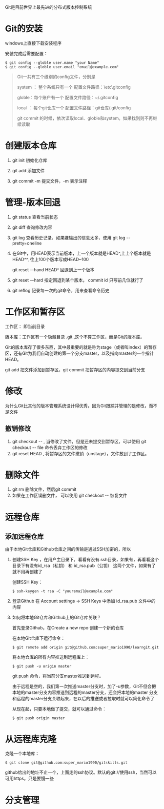 Git是目前世界上最先进的分布式版本控制系统

# Git的安装

windows上直接下载安装程序

安装完成后需要配置：

```git
$ git config --globle user.name "your Name"
$ git config --globle user.email "email@example.com"
```

> Git一共有三个级别的config文件，分别是
>
> system ： 整个系统只有一个 配置文件路径：\etc\gitconfig
>
> globle：每个账户有一个 配置文件路径：~/.gitconfig
>
> local ： 每个git仓库一个 配置文件路径：git仓库/.git/config
>
> git commit 的时候，依次读取local、globle和system，如果找到则不再继续读取

# 创建版本仓库

1. git init   初始化仓库

2. git add  <file>  添加文件

3. git commit -m <message> 提交文件，-m 表示注释

#  管理-版本回退

1. git status  查看当前状态

2. git diff <file> 查询修改内容

3. git log  查看历史记录，如果嫌输出的信息太多，使用  git log --pretty=oneline

4. 在Git中，用HEAD表示当前版本，上一个版本就是HEAD^,上上个版本就是HEAD^^, 往上100个版本写成HEAD~100

   git reset --hand HEAD^   回退到上一个版本

5.  git reset --hard <commit id>  指定回退到某个版本， commit id 只写前几位就行了
6. git reflog  记录每一次的git命令，用来查看命令历史

# 工作区和暂存区

工作区： 即当前目录

版本库：工作区有一个隐藏目录 .git ,这个不算工作区，而是Git的版本库。

Git的版本库存了很多东西，其中最重要的就是称为stage（或者叫index）的暂存区，还有Git为我们自动创建的第一个分支master，以及指向master的一个指针HEAD。

git add 把文件添加到暂存区，git commit 把暂存区的内容提交到当前分支

# 修改

为什么Git比其他的版本管理系统设计得优秀，因为Git跟踪并管理的是修改，而不是文件

## 撤销修改

1. git checkout -- <file> , 当修改了文件，但是还未提交到暂存区，可以使用 git checkout -- file 命令丢弃工作区的修改
2. git reset HEAD <file>, 将暂存区的文件撤销（unstage），文件放到了工作区。

# 删除文件

1. git rm <file> 删除文件，然后git commit
2. 如果在工作区误删文件， 可以使用 git checkout -- <file> 恢复文件

# 远程仓库

## 添加远程仓库

由于本地Git仓库和Github仓库之间的传输是通过SSH加密的，所以

1. 创建SSH Key ，在用户主目录下，看看有没有.ssh目录，如果有，再看看这个目录下有没有id_rsa（私钥） 和 id_rsa.pub（公钥） 这两个文件，如果有了就不用再创建了

   创建SSH Key：

   ```git
   $ ssh-keygen -t rsa -C "youremail@example.com"
   ```

2.  登录Github 在 Account settings -> SSH Keys 中添加 id_rsa.pub 文件中的内容

3. 如何将本地Git仓库和Github上的Git仓库关联？

   首先登录Github，在Create a new repo 创建一个新的仓库

   在本地Git仓库下运行命令：

   ```git
   $ git remote add origin git@github.com:super_mario1990/learngit.git
   ```

   将本地仓库的所有内容推送到远程库上：

   ```git
   $ git push -u origin master
   ```

   git push 命令，将当前分支master推送到远程。

   由于远程是空的，我们第一次推送master分支时，加了-u参数，Git不但会把本地的master分支内容推送到远程的master分支，还会把本地的master 分支和远程的master分支关联起来，在以后的推送或者拉取时就可以简化命令了

   从现在起，只要本地做了提交，就可以通过命令：

   ```git
   $ git push origin master
   ```

# 从远程库克隆

克隆一个本地库：

```git
$ git clone git@github.com:super_mario1990/gitskills.git
```

github给出的地址不止一个，上面走的ssh协议。默认的git://使用ssh，当然可以可用https，只是要慢一些

# 分支管理

